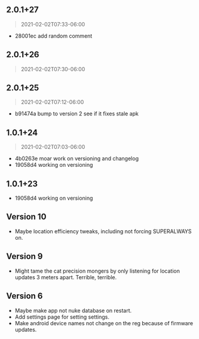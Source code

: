 ## 2.0.1+27
> 2021-02-02T07:33-06:00

- 28001ec add random comment


## 2.0.1+26
> 2021-02-02T07:30-06:00



## 2.0.1+25
> 2021-02-02T07:12-06:00

- b91474a bump to version 2 see if it fixes stale apk


## 1.0.1+24
> 2021-02-02T07:03-06:00

- 4b0263e moar work on versioning and changelog
- 19058d4 working on versioning


## 1.0.1+23
- 19058d4 working on versioning

## Version 10

- Maybe location efficiency tweaks, including not forcing SUPERALWAYS on.

## Version 9

- Might tame the cat precision mongers by only listening for location updates 3 meters apart. Terrible, terrible.

## Version 6

- Maybe make app not nuke database on restart.
- Add settings page for setting settings.
- Make android device names not change on the reg because of firmware updates.
